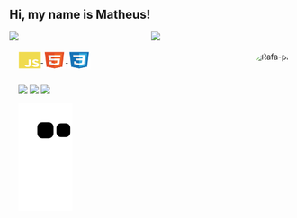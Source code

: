 ## Hi, my name is Matheus!
<div align="center">
  <a href="https://github.com/theuzin-exe">
  <img align= "left" height="180em" src="https://github-readme-stats.vercel.app/api?username=theuzin-exe&show_icons=true&title_color=c91c10&icon_color=c91c10&bg_color=030000&border_color=c91c10"/>
   
    
  <img height="180em" src="https://github-readme-stats.vercel.app/api?username=theuzin-exe&show_icons=true&title_color=c91c10&icon_color=c91c10&bg_color=030000&border_color=c91c10"/>
</div>
<div style="display: inline_block"><br>
  <img align="center" alt="Rafa-Js" height="30" width="40" src="https://raw.githubusercontent.com/devicons/devicon/master/icons/javascript/javascript-plain.svg">
  <img align="center" alt="Rafa-HTML" height="30" width="40" src="https://raw.githubusercontent.com/devicons/devicon/master/icons/html5/html5-original.svg">
  <img align="center" alt="Rafa-CSS" height="30" width="40" src="https://raw.githubusercontent.com/devicons/devicon/master/icons/css3/css3-original.svg">
  <img align="right" alt="Rafa-pic" height="150" style="border-radius:50px;" src="https://cdn.discordapp.com/attachments/732001099900387413/1000431173387956287/300115fcb328c5fc1b225a75a2b94538_copiar.jpg?width=676&height=676">
</div>
  
  ##
 
<div> 
  <a href="https://www.youtube.com/channel/UCSWQwpTb26crI0h79n0qWIA" target="_blank"><img src="https://img.shields.io/badge/YouTube-FF0000?style=for-the-badge&logo=youtube&logoColor=white" target="_blank"></a>
  <a href = "mailto:matheus.ssouza026@gmail.com"><img src="https://img.shields.io/badge/-Gmail-%23333?style=for-the-badge&logo=gmail&logoColor=white" target="_blank"></a>
  <a href="https://www.linkedin.com/in/theuzexe/" target="_blank"><img src="https://img.shields.io/badge/-LinkedIn-%230077B5?style=for-the-badge&logo=linkedin&logoColor=white" target="_blank"></a> 
 
  ![Snake animation](https://github.com/rafaballerini/rafaballerini/blob/output/github-contribution-grid-snake.svg)
 
</div>
